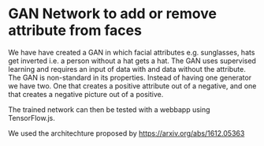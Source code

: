 # GAN Network to add or remove attribute from faces
We have have created a GAN in which facial attributes e.g. sunglasses, hats get inverted i.e.
a person without a hat gets a hat. The GAN uses supervised learning and requires an input
of data with and data without the attribute. The GAN is non-standard in its properties.
Instead of having one generator we have two. One that creates a positive attribute out of
a negative, and one that creates a negative picture out of a positive.

The trained network can then be tested with a webbapp using TensorFlow.js.

We used the architechture proposed by https://arxiv.org/abs/1612.05363
